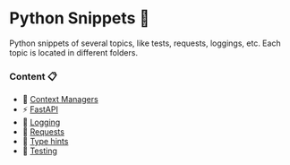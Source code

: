 # Python Snippets :snake:

Python snippets of several topics, like tests, requests, loggings, etc. Each topic is located in different folders.

### Content :clipboard:
- :dizzy: [Context Managers](./context_managers)
- :zap: [FastAPI](./fastapi_example)
- :flashlight: [Logging](./logging)
- :satellite: [Requests](./requests)
- :duck: [Type hints](./type_hints)
- :vertical_traffic_light: [Testing](./testing)